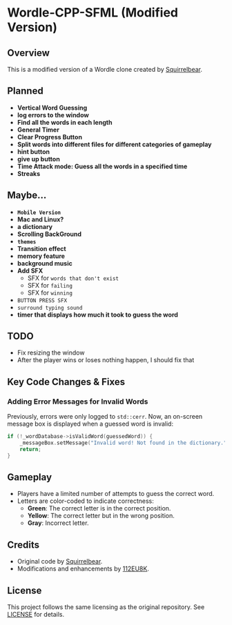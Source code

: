 # Wordle-CPP-SFML (Modified Version)

## Overview
This is a modified version of a Wordle clone created by [Squirrelbear](https://github.com/Squirrelbear/Wordle-CPP-SMFL).


## Planned
  - **Vertical Word Guessing**
  - **log errors to the window**
  - **Find all the words in each length**
  - **General Timer**
  - **Clear Progress Button**
  - **Split words into different files for different categories of gameplay**
  - **hint button**
  - **give up button**
  - **Time Attack mode: Guess all the words in a specified time**
  - **Streaks**
   ## Maybe...
   - **`Mobile Version`**
   - **Mac and Linux?**
   - **a dictionary**
   - **Scrolling BackGround**
   - **`themes`**
   - **Transition effect**
   - **memory feature**
   - **background music**
   - **Add SFX**
       - SFX for `words that don't exist`
       - SFX for `failing`
       - SFX for `winning`
   - `BUTTON PRESS SFX`
   - `surround typing sound`
  - **timer that displays how much it took to guess the word**

## TODO
  - Fix resizing the window
  - After the player wins or loses nothing happen, I should fix that

## Key Code Changes & Fixes
### **Adding Error Messages for Invalid Words**
Previously, errors were only logged to `std::cerr`. Now, an on-screen message box is displayed when a guessed word is invalid:
```cpp
if (!_wordDatabase->isValidWord(guessedWord)) {
    _messageBox.setMessage("Invalid word! Not found in the dictionary.");
    return;
}
```

## Gameplay
- Players have a limited number of attempts to guess the correct word.
- Letters are color-coded to indicate correctness:
  - **Green**: The correct letter is in the correct position.
  - **Yellow**: The correct letter but in the wrong position.
  - **Gray**: Incorrect letter.

## Credits
- Original code by [Squirrelbear](https://github.com/Squirrelbear).
- Modifications and enhancements by [112EU8K](https://github.com/112EU8K).

## License
This project follows the same licensing as the original repository. See [LICENSE](https://github.com/112EU8K/Wordle/blob/main/LICENSE) for details.
